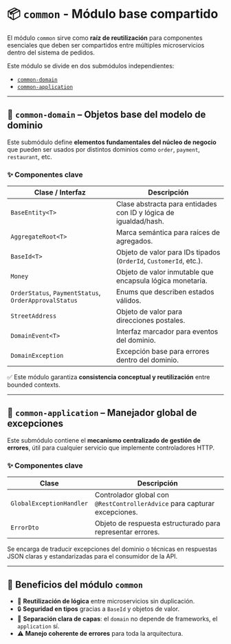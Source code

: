 # 📦 `common` - Módulo base compartido

El módulo `common` sirve como **raíz de reutilización** para componentes esenciales que deben ser compartidos entre múltiples microservicios dentro del sistema de pedidos.

Este módulo se divide en dos submódulos independientes:

- [`common-domain`](./common-domain/readme.md)
- [`common-application`](./common-application/readme.md)

---

## 📂 `common-domain` – Objetos base del modelo de dominio

Este submódulo define **elementos fundamentales del núcleo de negocio** que pueden ser usados por distintos dominios como `order`, `payment`, `restaurant`, etc.

### ✨ Componentes clave

| Clase / Interfaz                | Descripción                                                                 |
|-------------------------------|-----------------------------------------------------------------------------|
| `BaseEntity<T>`               | Clase abstracta para entidades con ID y lógica de igualdad/hash.            |
| `AggregateRoot<T>`           | Marca semántica para raíces de agregados.                                   |
| `BaseId<T>`                  | Objeto de valor para IDs tipados (`OrderId`, `CustomerId`, etc.).           |
| `Money`                      | Objeto de valor inmutable que encapsula lógica monetaria.                   |
| `OrderStatus`, `PaymentStatus`, `OrderApprovalStatus` | Enums que describen estados válidos.                           |
| `StreetAddress`              | Objeto de valor para direcciones postales.                                  |
| `DomainEvent<T>`             | Interfaz marcador para eventos del dominio.                                 |
| `DomainException`            | Excepción base para errores dentro del dominio.                             |

✅ Este módulo garantiza **consistencia conceptual y reutilización** entre bounded contexts.

---

## 📂 `common-application` – Manejador global de excepciones

Este submódulo contiene el **mecanismo centralizado de gestión de errores**, útil para cualquier servicio que implemente controladores HTTP.

### ✨ Componentes clave

| Clase                         | Descripción                                                                 |
|------------------------------|------------------------------------------------------------------------------|
| `GlobalExceptionHandler`     | Controlador global con `@RestControllerAdvice` para capturar excepciones.   |
| `ErrorDto`                   | Objeto de respuesta estructurado para representar errores.                  |

Se encarga de traducir excepciones del dominio o técnicas en respuestas JSON claras y estandarizadas para el consumidor de la API.

---

## 🧠 Beneficios del módulo `common`

- 🔁 **Reutilización de lógica** entre microservicios sin duplicación.
- 🔒 **Seguridad en tipos** gracias a `BaseId` y objetos de valor.
- 🧱 **Separación clara de capas**: el `domain` no depende de frameworks, el `application` sí.
- ⚠️ **Manejo coherente de errores** para toda la arquitectura.
